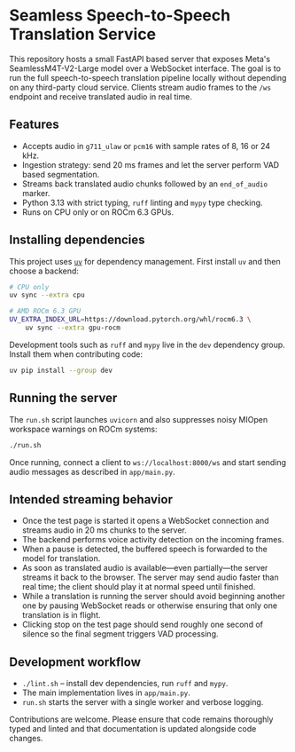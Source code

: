 # Seamless Speech-to-Speech Translation Service

This repository hosts a small FastAPI based server that exposes Meta's
SeamlessM4T-V2-Large model over a WebSocket interface.  The goal is to run
the full speech-to-speech translation pipeline locally without depending on
any third-party cloud service.  Clients stream audio frames to the `/ws`
endpoint and receive translated audio in real time.

## Features

* Accepts audio in `g711_ulaw` or `pcm16` with sample rates of 8, 16 or 24 kHz.
* Ingestion strategy: send 20 ms frames and let the server perform VAD based
  segmentation.
* Streams back translated audio chunks followed by an `end_of_audio` marker.
* Python 3.13 with strict typing, `ruff` linting and `mypy` type checking.
* Runs on CPU only or on ROCm 6.3 GPUs.

## Installing dependencies

This project uses [`uv`](https://github.com/astral-sh/uv) for dependency
management.  First install `uv` and then choose a backend:

```bash
# CPU only
uv sync --extra cpu

# AMD ROCm 6.3 GPU
UV_EXTRA_INDEX_URL=https://download.pytorch.org/whl/rocm6.3 \
    uv sync --extra gpu-rocm
```

Development tools such as `ruff` and `mypy` live in the `dev` dependency
group.  Install them when contributing code:

```bash
uv pip install --group dev
```

## Running the server

The `run.sh` script launches `uvicorn` and also suppresses noisy MIOpen
workspace warnings on ROCm systems:

```bash
./run.sh
```

Once running, connect a client to `ws://localhost:8000/ws` and start sending
audio messages as described in `app/main.py`.

## Intended streaming behavior

* Once the test page is started it opens a WebSocket connection and streams audio in 20 ms chunks to the server.
* The backend performs voice activity detection on the incoming frames.
* When a pause is detected, the buffered speech is forwarded to the model for translation.
* As soon as translated audio is available—even partially—the server streams it back to the browser.  The server may send audio faster than real time; the client should play it at normal speed until finished.
* While a translation is running the server should avoid beginning another one by pausing WebSocket reads or otherwise ensuring that only one translation is in flight.
* Clicking stop on the test page should send roughly one second of silence so the final segment triggers VAD processing.

## Development workflow

* `./lint.sh` – install dev dependencies, run `ruff` and `mypy`.
* The main implementation lives in `app/main.py`.
* `run.sh` starts the server with a single worker and verbose logging.

Contributions are welcome.  Please ensure that code remains thoroughly typed
and linted and that documentation is updated alongside code changes.

